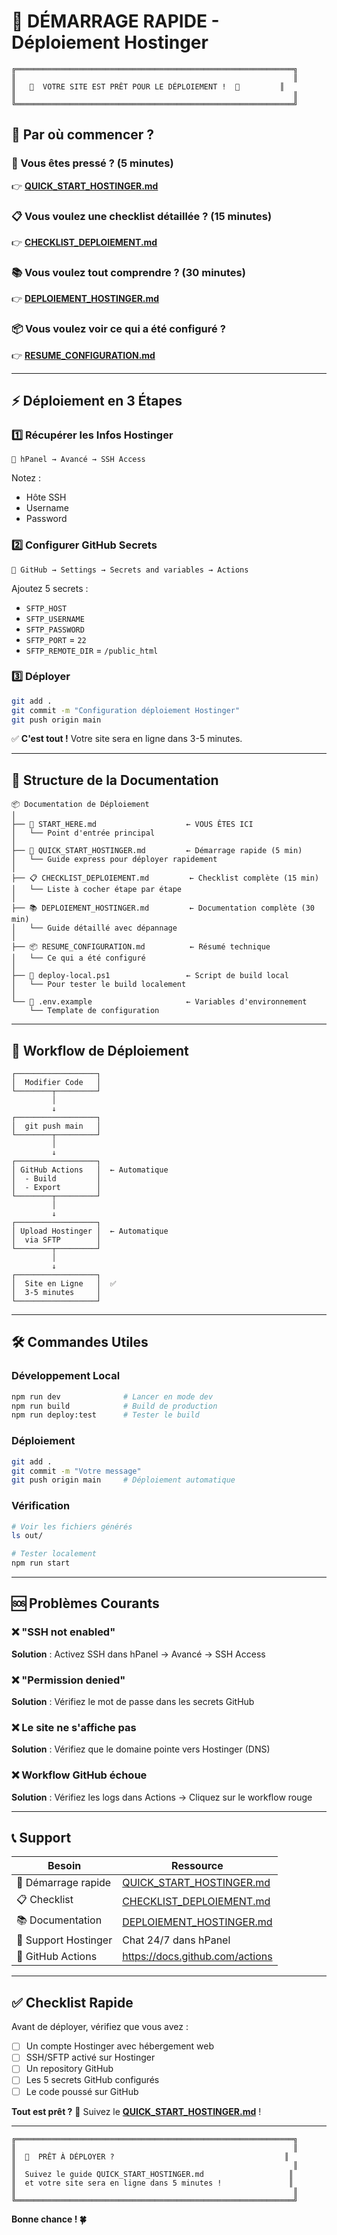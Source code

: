# 🚀 DÉMARRAGE RAPIDE - Déploiement Hostinger

```
╔══════════════════════════════════════════════════════════════╗
║                                                              ║
║   🎉  VOTRE SITE EST PRÊT POUR LE DÉPLOIEMENT !  🎉         ║
║                                                              ║
╚══════════════════════════════════════════════════════════════╝
```

## 📖 Par où commencer ?

### 🏃 Vous êtes pressé ? (5 minutes)
👉 **[QUICK_START_HOSTINGER.md](./QUICK_START_HOSTINGER.md)**

### 📋 Vous voulez une checklist détaillée ? (15 minutes)
👉 **[CHECKLIST_DEPLOIEMENT.md](./CHECKLIST_DEPLOIEMENT.md)**

### 📚 Vous voulez tout comprendre ? (30 minutes)
👉 **[DEPLOIEMENT_HOSTINGER.md](./DEPLOIEMENT_HOSTINGER.md)**

### 📦 Vous voulez voir ce qui a été configuré ?
👉 **[RESUME_CONFIGURATION.md](./RESUME_CONFIGURATION.md)**

---

## ⚡ Déploiement en 3 Étapes

### 1️⃣ Récupérer les Infos Hostinger

```
📍 hPanel → Avancé → SSH Access
```

Notez :
- Hôte SSH
- Username  
- Password

### 2️⃣ Configurer GitHub Secrets

```
📍 GitHub → Settings → Secrets and variables → Actions
```

Ajoutez 5 secrets :
- `SFTP_HOST`
- `SFTP_USERNAME`
- `SFTP_PASSWORD`
- `SFTP_PORT` = `22`
- `SFTP_REMOTE_DIR` = `/public_html`

### 3️⃣ Déployer

```bash
git add .
git commit -m "Configuration déploiement Hostinger"
git push origin main
```

✅ **C'est tout !** Votre site sera en ligne dans 3-5 minutes.

---

## 📁 Structure de la Documentation

```
📦 Documentation de Déploiement
│
├── 📄 START_HERE.md                    ← VOUS ÊTES ICI
│   └── Point d'entrée principal
│
├── 🏃 QUICK_START_HOSTINGER.md         ← Démarrage rapide (5 min)
│   └── Guide express pour déployer rapidement
│
├── 📋 CHECKLIST_DEPLOIEMENT.md         ← Checklist complète (15 min)
│   └── Liste à cocher étape par étape
│
├── 📚 DEPLOIEMENT_HOSTINGER.md         ← Documentation complète (30 min)
│   └── Guide détaillé avec dépannage
│
├── 📦 RESUME_CONFIGURATION.md          ← Résumé technique
│   └── Ce qui a été configuré
│
├── 🔧 deploy-local.ps1                 ← Script de build local
│   └── Pour tester le build localement
│
└── 📝 .env.example                     ← Variables d'environnement
    └── Template de configuration
```

---

## 🎯 Workflow de Déploiement

```
┌──────────────────┐
│  Modifier Code   │
└────────┬─────────┘
         │
         ↓
┌──────────────────┐
│  git push main   │
└────────┬─────────┘
         │
         ↓
┌──────────────────┐
│ GitHub Actions   │  ← Automatique
│  - Build         │
│  - Export        │
└────────┬─────────┘
         │
         ↓
┌──────────────────┐
│ Upload Hostinger │  ← Automatique
│  via SFTP        │
└────────┬─────────┘
         │
         ↓
┌──────────────────┐
│  Site en Ligne   │  ✅
│  3-5 minutes     │
└──────────────────┘
```

---

## 🛠️ Commandes Utiles

### Développement Local
```bash
npm run dev              # Lancer en mode dev
npm run build            # Build de production
npm run deploy:test      # Tester le build
```

### Déploiement
```bash
git add .
git commit -m "Votre message"
git push origin main     # Déploiement automatique
```

### Vérification
```bash
# Voir les fichiers générés
ls out/

# Tester localement
npm run start
```

---

## 🆘 Problèmes Courants

### ❌ "SSH not enabled"
**Solution** : Activez SSH dans hPanel → Avancé → SSH Access

### ❌ "Permission denied"  
**Solution** : Vérifiez le mot de passe dans les secrets GitHub

### ❌ Le site ne s'affiche pas
**Solution** : Vérifiez que le domaine pointe vers Hostinger (DNS)

### ❌ Workflow GitHub échoue
**Solution** : Vérifiez les logs dans Actions → Cliquez sur le workflow rouge

---

## 📞 Support

| Besoin | Ressource |
|--------|-----------|
| 🏃 Démarrage rapide | [QUICK_START_HOSTINGER.md](./QUICK_START_HOSTINGER.md) |
| 📋 Checklist | [CHECKLIST_DEPLOIEMENT.md](./CHECKLIST_DEPLOIEMENT.md) |
| 📚 Documentation | [DEPLOIEMENT_HOSTINGER.md](./DEPLOIEMENT_HOSTINGER.md) |
| 💬 Support Hostinger | Chat 24/7 dans hPanel |
| 📖 GitHub Actions | https://docs.github.com/actions |

---

## ✅ Checklist Rapide

Avant de déployer, vérifiez que vous avez :

- [ ] Un compte Hostinger avec hébergement web
- [ ] SSH/SFTP activé sur Hostinger
- [ ] Un repository GitHub
- [ ] Les 5 secrets GitHub configurés
- [ ] Le code poussé sur GitHub

**Tout est prêt ?** 🎉 Suivez le **[QUICK_START_HOSTINGER.md](./QUICK_START_HOSTINGER.md)** !

---

```
╔══════════════════════════════════════════════════════════════╗
║                                                              ║
║  🚀  PRÊT À DÉPLOYER ?                                      ║
║                                                              ║
║  Suivez le guide QUICK_START_HOSTINGER.md                   ║
║  et votre site sera en ligne dans 5 minutes !               ║
║                                                              ║
╚══════════════════════════════════════════════════════════════╝
```

**Bonne chance ! 🍀**